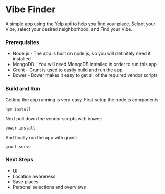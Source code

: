 # Vibe Finder

A simple app using the Yelp api to help you find your place. Select your Vibe, select your desired neighborhood, and Find your Vibe.

### Prerequisites

* Node.js - The app is built on node.js, so you will definitely need it installed
* MongoDB - You will need MongoDB installed in order to run this app
* Grunt - Grunt is used to easily build and run the app
* Bower - Bower makes it easy to get all of the required vendor scripts

### Build and Run

Getting the app running is very easy. First setup the node.js components:

`
npm install
`

Next pull down the vendor scripts with bower:

`
bower install
`

And finally run the app with grunt:

`
grunt serve
`

### Next Steps

* UI
* Location awareness
* Save places
* Personal selections and overviews
